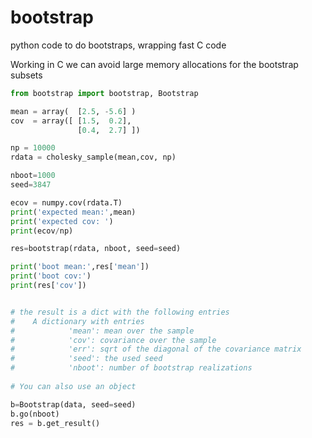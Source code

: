# bootstrap
python code to do bootstraps, wrapping fast C code

Working in C we can avoid large memory allocations for the bootstrap subsets

```python
from bootstrap import bootstrap, Bootstrap

mean = array(  [2.5, -5.6] )
cov  = array([ [1.5,  0.2],
               [0.4,  2.7] ])

np = 10000
rdata = cholesky_sample(mean,cov, np)

nboot=1000
seed=3847

ecov = numpy.cov(rdata.T)
print('expected mean:',mean)
print('expected cov: ')
print(ecov/np)

res=bootstrap(rdata, nboot, seed=seed)

print('boot mean:',res['mean'])
print('boot cov:')
print(res['cov'])


# the result is a dict with the following entries
#    A dictionary with entries
#            'mean': mean over the sample
#            'cov': covariance over the sample
#            'err': sqrt of the diagonal of the covariance matrix
#            'seed': the used seed
#            'nboot': number of bootstrap realizations
 
# You can also use an object

b=Bootstrap(data, seed=seed)
b.go(nboot)
res = b.get_result()

```
